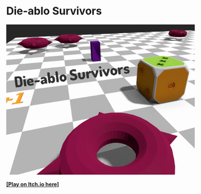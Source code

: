 # Die-ablo Survivors

![alt text](https://github.com/samuelbigos/die-ablo_survivors/blob/master/promo/capsule.png "Capsule")

**[[Play on Itch.io here]](https://sambigos.itch.io/dieablo-survivors)**
